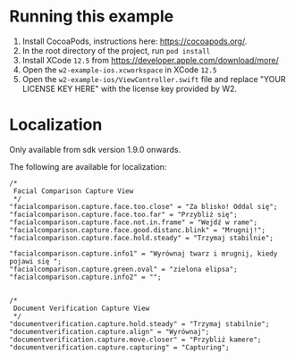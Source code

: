 # Running this example

1. Install CocoaPods, instructions here: https://cocoapods.org/.
2. In the root directory of the project, run `pod install`
3. Install XCode `12.5` from https://developer.apple.com/download/more/
4. Open the `w2-example-ios.xcworkspace` in XCode `12.5`
5. Open the `w2-example-ios/ViewController.swift` file and replace "YOUR LICENSE KEY HERE" with the license key provided by W2.


# Localization

Only available from sdk version 1.9.0 onwards.

The following are available for localization:

```
/*
 Facial Comparison Capture View
 */
"facialcomparison.capture.face.too.close" = "Za blisko! Oddal się";
"facialcomparison.capture.face.too.far" = "Przybliż się";
"facialcomparison.capture.face.not.in.frame" = "Wejdź w rame";
"facialcomparison.capture.face.good.distanc.blink" = "Mrugnij!";
"facialcomparison.capture.face.hold.steady" = "Trzymaj stabilnie";

"facialcomparison.capture.info1" = "Wyrównaj twarz i mrugnij, kiedy pojawi się ";
"facialcomparison.capture.green.oval" = "zielona elipsa";
"facialcomparison.capture.info2" = "";


/*
 Document Verification Capture View
 */
"documentverification.capture.hold.steady" = "Trzymaj stabilnie";
"documentverification.capture.align" = "Wyrównaj";
"documentverification.capture.move.closer" = "Przybliż kamere";
"documentverification.capture.capturing" = "Capturing";
```